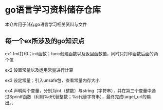 # go语言学习资料储存仓库

本仓库用于储存go语言学习相关资料与文件

## 每一个ex所涉及的go知识点

ex1	fmt打印；init函数；func创建函数以及返回函数值，同时只打印函数后面的两个值

ex2 	设置常量以及运用常量进行计算

ex3	设定常量；引入unsafe包，查看常量内存大小

ex4	声明两个变量，分别为int（整数）与string（字符串），并在第三个变量中通过Sprintf函数（利用%d代替整数；%s代替字符串），最终完成target_url的输出。、
